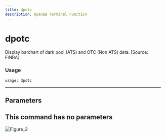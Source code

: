```yaml
---
title: dpotc
description: OpenBB Terminal Function
---
```


# dpotc

Display barchart of dark pool (ATS) and OTC (Non ATS) data. [Source: FINRA]

### Usage 
```python
usage: dpotc
```
---
## Parameters

This command has no parameters
---
![Figure_2](https://user-images.githubusercontent.com/46355364/154075026-dad50459-0e0b-478f-94ad-c478bf66ce1a.png)

